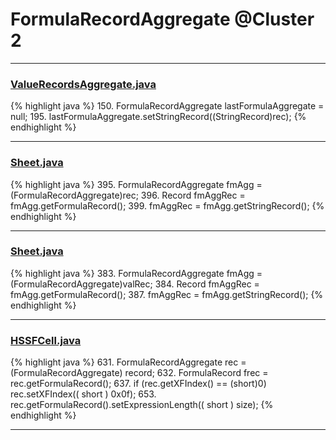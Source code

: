 # FormulaRecordAggregate @Cluster 2

***

### [ValueRecordsAggregate.java](https://searchcode.com/codesearch/view/15642593/)
{% highlight java %}
150. FormulaRecordAggregate lastFormulaAggregate = null;
195.         lastFormulaAggregate.setStringRecord((StringRecord)rec);
{% endhighlight %}

***

### [Sheet.java](https://searchcode.com/codesearch/view/15642365/)
{% highlight java %}
395. FormulaRecordAggregate fmAgg = (FormulaRecordAggregate)rec;
396. Record fmAggRec = fmAgg.getFormulaRecord();
399. fmAggRec =   fmAgg.getStringRecord();
{% endhighlight %}

***

### [Sheet.java](https://searchcode.com/codesearch/view/15642365/)
{% highlight java %}
383. FormulaRecordAggregate fmAgg = (FormulaRecordAggregate)valRec;
384. Record fmAggRec = fmAgg.getFormulaRecord();
387. fmAggRec =   fmAgg.getStringRecord();
{% endhighlight %}

***

### [HSSFCell.java](https://searchcode.com/codesearch/view/15642303/)
{% highlight java %}
631. FormulaRecordAggregate rec = (FormulaRecordAggregate) record;
632. FormulaRecord frec = rec.getFormulaRecord();
637. if (rec.getXFIndex() == (short)0) rec.setXFIndex(( short ) 0x0f);
653. rec.getFormulaRecord().setExpressionLength(( short ) size);
{% endhighlight %}

***

